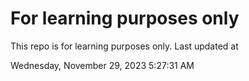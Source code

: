 # For learning purposes only
This repo is for learning purposes only.
Last updated at

Wednesday, November 29, 2023 5:27:31 AM

